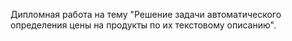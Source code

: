 Дипломная работа на тему "Решение задачи автоматического определения цены на продукты по их текстовому описанию".
